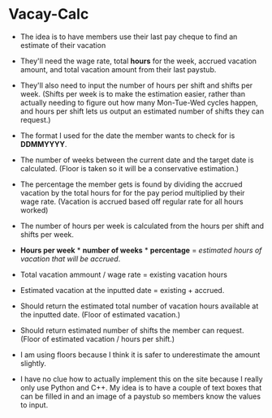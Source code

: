 # Vacay-Calc

- The idea is to have members use their last pay cheque to find an estimate of their vacation

- They'll need the wage rate, total **hours** for the week, accrued vacation amount, and total vacation amount from their last paystub.

- They'll also need to input the number of hours per shift and shifts per week. (Shifts per week is to make the estimation easier, rather than actually needing to figure out how many Mon-Tue-Wed cycles happen, and hours per shift lets us output an estimated number of shifts they can request.)

- The format I used for the date the member wants to check for is **DDMMYYYY**.

- The number of weeks between the current date and the target date is calculated. (Floor is taken so it will be a conservative estimation.)

- The percentage the member gets is found by dividing the accrued vacation by the total hours for for the pay period multiplied by their wage rate. (Vacation is accrued based off regular rate for all hours worked)

- The number of hours per week is calculated from the hours per shift and shifts per week.

- **Hours per week** * **number of weeks** * **percentage** = *estimated hours of vacation that will be accrued*.

- Total vacation ammount / wage rate = existing vacation hours

- Estimated vacation at the inputted date = existing + accrued.

- Should return the estimated total number of vacation hours available at the inputted date. (Floor of estimated vacation.)

- Should return estimated number of shifts the member can request. (Floor of estimated vacation / hours per shift.)

- I am using floors because I think it is safer to underestimate the amount slightly.

- I have no clue how to actually implement this on the site because I really only use Python and C++. My idea is to have a couple of text boxes that can be filled in and an image of a paystub so members know the values to input.
